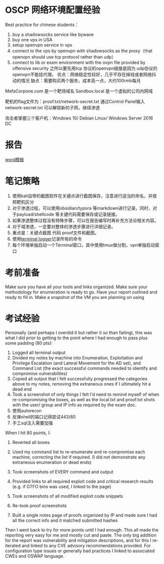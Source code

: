 # OSCP 网络环境配置经验
Best practice for chinese students：
1. buy a shadowsocks service like bywave
2. buy one vps in USA
3. setup openvpn service in vps
4. connect to the vps by openvpn with shadowsocks as the proxy（that openvpn should use tcp protocol rather than udp）
5. connect to lib or exam environment with the ovpn file provided by offensive security
之所以要先用tcp 协议的openvpn链接是因为 udp协议的openvpn不能挂代理。
优点：网络稳定性较好，几乎不存在掉线或者网络抖动的情况
缺点：需要购买两个服务，成本高一点，大约100rmb每月


MefaCorpone.com 是一个靶场域名
Sandbox.local 是一个虚拟的公司内网域

靶机的flag文件为：proof.txt/network-secret.txt
通过Control Panel输入network-secret.txt 可以解锁新的子网，继续渗透

攻击者掌握三个客户机：Windows 10/ Debian Linux/ Windows Server 2016 DC

# 报告
[word模板](https://www.offensive-security.com/pwk-online/OSCP-Exam-Report.docx)

# 笔记策略
1. 使用kali自带的截图软件在关键点进行截图保存，注意进行适当的命名，并按照靶机区分
2. 对于渗透过程，可以使用obsidian/typora 等markdown进行记录。同时，对于payload/shellcode 等关键代码需要保存或记录链接。
3. 如果渗透整体过程没有特殊步骤，可以在报告编写时再补充方法论相关内容。
4. 对于域渗透，一定要对整体的渗透步骤进行详细记录。
5. 重点是：关键点截图 代码 proof文件和截图。
6. 使用[terminal logger](https://github.com/tmux-plugins/tmux-logging)记录所有的命令
7. 每个环境单独启动一个Terminal窗口，其中使用tmux做分割，vpn单独启动窗口

# 考前准备
Make sure you have all your tools and links organized.
Make sure your methodology for enumeration is ready to go.
Have your report outlined and ready to fill in.
Make a snapshot of the VM you are planning on using

# 考试经验
Personally (and perhaps I overdid it but rather it so than failing), this was what I did prior to getting to the point where I had enough to pass plus some padding (80 pts):

1.  Logged all terminal output
2.  Divided my notes by machine into Enumeration, Exploitation and Privilege Escalation (and Lateral Movement for the AD set), and Command List (the exact successful commands needed to identify and compromise vulnerabilites)
3.  Copied all output that I felt successfully progressed the categories above to my notes, removing the extraneous ones if I ultimately hit a dead end
4.  Took a screenshot of only things I felt I'd need to remind myself of when re-compromising the boxes, as well as the local.txt and proof.txt shots with the user/ group and IP info as required by the exam doc.
5. 使用autorecon
6. 反弹shell的端口记得尝试443/80
7. 手工sql注入需要加强

When I hit 80 points, I:

1) Reverted all boxes

2) Used my command list to re-enumerate and re-compromise each machine, correcting the list if required. (I did not demonstrate any extraneous enumeration or dead ends)

3) Took screenshots of EVERY command and output

4) Provided links to all required exploit code and critical research results (e.g. if GTFO bins was used, I linked to the page)

5) Took screenshots of all modified exploit code snippets

6) Re-took proof screenshots

7) Built a single notes page of proofs organized by IP and made sure I had all the correct info and it matched submitted hashes

Then I went back to try for more points until I had enough. This all made the reporting very easy for me and mostly cut and paste. The only big addition for the report was vulnerability and mitigation descriptions, and for this I re-iterated and linked to any CVE advisory recommendations provided. For configuration type issues or generally bad practices I linked to associated CWEs and OSWAP language.

